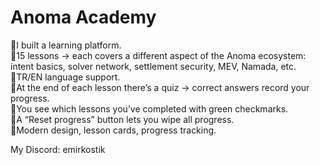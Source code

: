 # Anoma Academy

🔹I built a learning platform.<br>
🔹15 lessons → each covers a different aspect of the Anoma ecosystem: intent basics, solver network, settlement security, MEV, Namada, etc.<br>
🔹TR/EN language support.<br>
🔹At the end of each lesson there’s a quiz → correct answers record your progress.<br>
🔹You see which lessons you’ve completed with green checkmarks.<br>
🔹A “Reset progress” button lets you wipe all progress.<br>
🔹Modern design, lesson cards, progress tracking.<br>

My Discord: emirkostik
